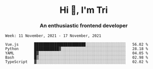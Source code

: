 <h1 align="center">Hi 👋, I'm Tri</h1>
<h3 align="center">An enthusiastic frontend developer</h3>

<!--START_SECTION:waka-->
```text
Week: 11 November, 2021 - 17 November, 2021

Vue.js       ███████████████████████░░░░░░░░░░░░░░░░░░   56.02 % 
Python       ███████████▓░░░░░░░░░░░░░░░░░░░░░░░░░░░░░   28.18 % 
YAML         █▓░░░░░░░░░░░░░░░░░░░░░░░░░░░░░░░░░░░░░░░   04.05 % 
Bash         █▒░░░░░░░░░░░░░░░░░░░░░░░░░░░░░░░░░░░░░░░   02.98 % 
TypeScript   ▓░░░░░░░░░░░░░░░░░░░░░░░░░░░░░░░░░░░░░░░░   02.02 % 
```
<!--END_SECTION:waka-->

